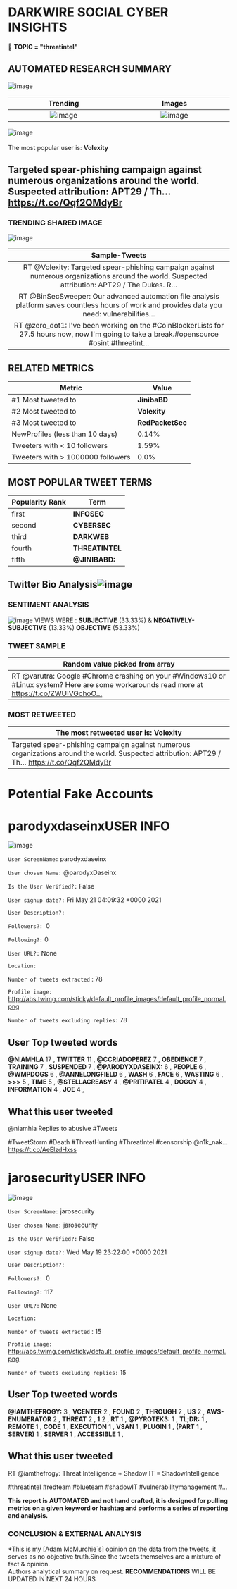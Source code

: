 # DARKWIRE SOCIAL CYBER INSIGHTS 
&#x1F34E; **TOPIC = "threatintel"**

## AUTOMATED RESEARCH SUMMARY
  ![image](darkLogo.png)   

|  Trending  |   Images | 
:-------------------------:|:-------------------------:
|  ![image](assets/threatintel/imageFile1.jpg)     <img width=200/> | ![image](assets/threatintel/imageFile2.jpg) <img width=200/> |   
 
 
![image](assets/threatintel/TWEETS.png)
<br></br>
The most popular user is: **Volexity**  
 

## Targeted spear-phishing campaign against numerous organizations around the world. Suspected attribution: APT29 / Th… https://t.co/Qqf2QMdyBr 

  




### TRENDING SHARED IMAGE

![image](assets/threatintel/twitterPostedImage.png)



|                **Sample-Tweets**        |
| :-------------: |
| RT @Volexity: Targeted spear-phishing campaign against numerous organizations around the world. Suspected attribution: APT29 / The Dukes. R… |
| RT @BinSecSweeper: Our advanced automation file analysis platform saves countless hours of work and provides data you need: vulnerabilities… |
| RT @zero_dot1: I've been working on the #CoinBlockerLists for 27.5 hours now, now I'm going to take a break.#opensource #osint #threatint… |

## RELATED METRICS<br>
| Metric | Value |
| ------------- | ------------- |
| #1 Most tweeted to  | **JinibaBD** |
| #2 Most tweeted to  | **Volexity** |
| #3 Most tweeted to  | **RedPacketSec** |
| NewProfiles (less than 10 days) | 0.14%  |
| Tweeters with < 10 followers  | 1.59%|
| Tweeters with > 1000000 followers  | 0.0%  |



## MOST POPULAR TWEET TERMS 


| Popularity Rank  | Term |
| ------------- | ------------- |
| first  | **INFOSEC**  |
| second  | **CYBERSEC**  |
| third  | **DARKWEB** |
| fourth  | **THREATINTEL**  |
| fifth  | **@JINIBABD:**  |


## Twitter Bio Analysis![image](assets/threatintel/BIO.png)
### SENTIMENT ANALYSIS
![image](assets/threatintel/sentiment.png)
VIEWS WERE : **SUBJECTIVE**  (33.33%) & **NEGATIVELY-SUBJECTIVE** (13.33%) **OBJECTIVE** (53.33%)

### TWEET SAMPLE 
| Random value picked from array |
| ------------- |
|RT @varutra: Google #Chrome crashing on your #Windows10 or #Linux system? Here are some workarounds read more at https://t.co/ZWUIVGchoO… |

### MOST RETWEETED 

| The most retweeted user is: **Volexity**  |
| ------------- |
| Targeted spear-phishing campaign against numerous organizations around the world. Suspected attribution: APT29 / Th… https://t.co/Qqf2QMdyBr |

# Potential Fake Accounts
 
# parodyxdaseinxUSER INFO
![image](http://abs.twimg.com/sticky/default_profile_images/default_profile_normal.png)
 
`User ScreenName:` parodyxdaseinx 
 
`User chosen Name:` @parodyxDaseinx 
 
`Is the User Verified?:` False 
 
`User signup date?:` Fri May 21 04:09:32 +0000 2021 
 
`User Description?:`  
 
`Followers?: `0 
 
`Following?:` 0 
 
`User URL?:` None 
 
`Location:`  
 
`Number of tweets extracted`  : 78 
 
`Profile image:` http://abs.twimg.com/sticky/default_profile_images/default_profile_normal.png 
 
`Number of tweets excluding replies:` 78 
 

 

 
## User Top tweeted words 
 
**@NIAMHLA** 17 , **TWITTER** 11 , **@CCRIADOPEREZ** 7 , **OBEDIENCE** 7 , **TRAINING** 7 , **SUSPENDED** 7 , **@PARODYXDASEINX:** 6 , **PEOPLE** 6 , **@WMPDOGS** 6 , **@ANNELONGFIELD** 6 , **WASH** 6 , **FACE** 6 , **WASTING** 6 , **&GT;&GT;&GT;** 5 , **TIME** 5 , **@STELLACREASY** 4 , **@PRITIPATEL** 4 , **DOGGY** 4 , **INFORMATION** 4 , **JOE** 4 , 
 
## What this user tweeted
 
@niamhla 
Replies to abusive #Tweets 

#TweetStorm
#Death 
#ThreatHunting 
#ThreatIntel 
#censorship 
@n1k_nak… https://t.co/AeElzdHxss
 
# jarosecurityUSER INFO
![image](http://abs.twimg.com/sticky/default_profile_images/default_profile_normal.png)
 
`User ScreenName:` jarosecurity 
 
`User chosen Name:` jarosecurity 
 
`Is the User Verified?:` False 
 
`User signup date?:` Wed May 19 23:22:00 +0000 2021 
 
`User Description?:`  
 
`Followers?: `0 
 
`Following?:` 117 
 
`User URL?:` None 
 
`Location:`  
 
`Number of tweets extracted`  : 15 
 
`Profile image:` http://abs.twimg.com/sticky/default_profile_images/default_profile_normal.png 
 
`Number of tweets excluding replies:` 15 
 

 

 
## User Top tweeted words 
 
**@IAMTHEFROGY:** 3 , **VCENTER** 2 , **FOUND** 2 , **THROUGH** 2 , **US** 2 , **AWS-ENUMERATOR** 2 , **THREAT** 2 , **1** 2 , **RT** 1 , **@PYROTEK3:** 1 , **TL;DR:** 1 , **REMOTE** 1 , **CODE** 1 , **EXECUTION** 1 , **VSAN** 1 , **PLUGIN** 1 , **(PART** 1 , **SERVER)** 1 , **SERVER** 1 , **ACCESSIBLE** 1 , 
 
## What this user tweeted
 
RT @iamthefrogy: Threat Intelligence + Shadow IT = ShadowIntelligence

#threatintel #redteam #blueteam #shadowIT #vulnerabilitymanagement #…
 

<b> This report is AUTOMATED and not hand crafted, it is designed for pulling metrics on a given keyword or hashtag and performs a series of reporting and analysis.</b>  
### CONCLUSION & EXTERNAL ANALYSIS

*This is my [Adam McMurchie`s] opinion on the data from the tweets, it serves as no objective truth.Since the tweets themselves are a mixture of fact & opinion.<br>
Authors analytical summary on request.
**RECOMMENDATIONS** WILL BE UPDATED IN NEXT  24 HOURS <br>